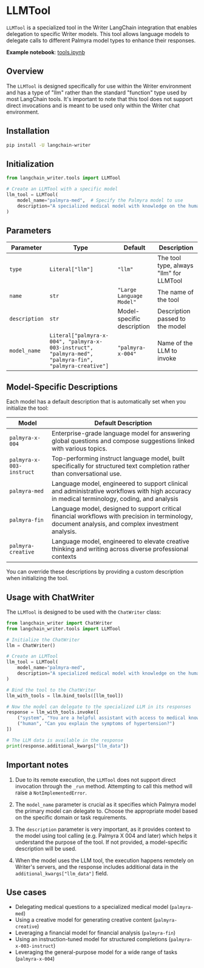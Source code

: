 # LLMTool

`LLMTool` is a specialized tool in the Writer LangChain integration that enables delegation to specific Writer models. This tool allows language models to delegate calls to different Palmyra model types to enhance their responses.

**Example notebook**: [tools.ipynb](./tools.ipynb)

## Overview

The `LLMTool` is designed specifically for use within the Writer environment and has a type of "llm" rather than the standard "function" type used by most LangChain tools. It's important to note that this tool does not support direct invocations and is meant to be used only within the Writer chat environment.

## Installation

```bash
pip install -U langchain-writer
```

## Initialization

```python
from langchain_writer.tools import LLMTool

# Create an LLMTool with a specific model
llm_tool = LLMTool(
    model_name="palmyra-med",  # Specify the Palmyra model to use
    description="A specialized medical model with knowledge on the human body."  # Optional: override the default description
)
```

## Parameters

| Parameter | Type | Default | Description |
|-----------|------|---------|-------------|
| `type` | `Literal["llm"]` | `"llm"` | The tool type, always "llm" for LLMTool |
| `name` | `str` | `"Large Language Model"` | The name of the tool |
| `description` | `str` | Model-specific description | Description passed to the model |
| `model_name` | `Literal["palmyra-x-004", "palmyra-x-003-instruct", "palmyra-med", "palmyra-fin", "palmyra-creative"]` | `"palmyra-x-004"` | Name of the LLM to invoke |

## Model-Specific Descriptions

Each model has a default description that is automatically set when you initialize the tool:

| Model | Default Description |
|-------|---------------------|
| `palmyra-x-004` | Enterprise-grade language model for answering global questions and compose suggestions linked with various topics. |
| `palmyra-x-003-instruct` | Top-performing instruct language model, built specifically for structured text completion rather than conversational use. |
| `palmyra-med` | Language model, engineered to support clinical and administrative workflows with high accuracy in medical terminology, coding, and analysis |
| `palmyra-fin` | Language model, designed to support critical financial workflows with precision in terminology, document analysis, and complex investment analysis. |
| `palmyra-creative` | Language model, engineered to elevate creative thinking and writing across diverse professional contexts |

You can override these descriptions by providing a custom description when initializing the tool.

## Usage with ChatWriter

The `LLMTool` is designed to be used with the `ChatWriter` class:

```python
from langchain_writer import ChatWriter
from langchain_writer.tools import LLMTool

# Initialize the ChatWriter
llm = ChatWriter()

# Create an LLMTool
llm_tool = LLMTool(
    model_name="palmyra-med",
    description="A specialized medical model with knowledge on the human body."
)

# Bind the tool to the ChatWriter
llm_with_tools = llm.bind_tools([llm_tool])

# Now the model can delegate to the specialized LLM in its responses
response = llm_with_tools.invoke([
    ("system", "You are a helpful assistant with access to medical knowledge."),
    ("human", "Can you explain the symptoms of hypertension?")
])

# The LLM data is available in the response
print(response.additional_kwargs["llm_data"])
```

## Important notes

1. Due to its remote execution, the `LLMTool` does not support direct invocation through the `_run` method. Attempting to call this method will raise a `NotImplementedError`.

2. The `model_name` parameter is crucial as it specifies which Palmyra model the primary model can delegate to. Choose the appropriate model based on the specific domain or task requirements.

3. The `description` parameter is very important, as it provides context to the model using tool calling (e.g. Palmyra X 004 and later) which helps it understand the purpose of the tool. If not provided, a model-specific description will be used.

4. When the model uses the LLM tool, the execution happens remotely on Writer's servers, and the response includes additional data in the `additional_kwargs["llm_data"]` field.

## Use cases

- Delegating medical questions to a specialized medical model (`palmyra-med`)
- Using a creative model for generating creative content (`palmyra-creative`)
- Leveraging a financial model for financial analysis (`palmyra-fin`)
- Using an instruction-tuned model for structured completions (`palmyra-x-003-instruct`)
- Leveraging the general-purpose model for a wide range of tasks (`palmyra-x-004`)
